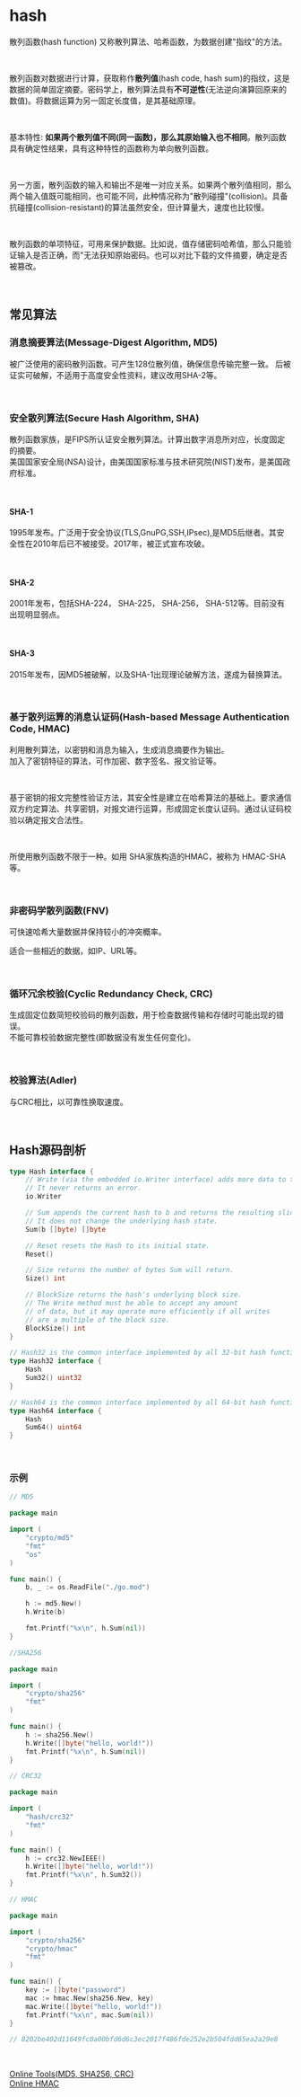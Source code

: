 # hash

散列函数(hash function) 又称散列算法、哈希函数，为数据创建"指纹"的方法。

&nbsp;

散列函数对数据进行计算，获取称作**散列值**(hash code, hash sum)的指纹，这是数据的简单固定摘要。密码学上，散列算法具有**不可逆性**(无法逆向演算回原来的数值)。将数据运算为另一固定长度值，是其基础原理。

&nbsp;

基本特性: **如果两个散列值不同(同一函数)，那么其原始输入也不相同**。散列函数具有确定性结果，具有这种特性的函数称为单向散列函数。

&nbsp;

另一方面，散列函数的输入和输出不是唯一对应关系。如果两个散列值相同，那么两个输入值既可能相同，也可能不同，此种情况称为"散列碰撞"(collision)。具备抗碰撞(collision-resistant)的算法虽然安全，但计算量大，速度也比较慢。

&nbsp;

散列函数的单项特征，可用来保护数据。比如说，值存储密码哈希值，那么只能验证输入是否正确，而"无法获知原始密码。也可以对比下载的文件摘要，确定是否被篡改。

&nbsp;

## 常见算法

### 消息摘要算法(Message-Digest Algorithm, MD5)

被广泛使用的密码散列函数。可产生128位散列值，确保信息传输完整一致。
后被证实可破解，不适用于高度安全性资料，建议改用SHA-2等。

&nbsp;

### 安全散列算法(Secure Hash Algorithm, SHA)

散列函数家族，是FIPS所认证安全散列算法。计算出数字消息所对应，长度固定的摘要。</br>
美国国家安全局(NSA)设计，由美国国家标准与技术研究院(NIST)发布，是美国政府标准。</br>

&nbsp;

#### SHA-1

1995年发布。广泛用于安全协议(TLS,GnuPG,SSH,IPsec),是MD5后继者。其安全性在2010年后已不被接受。2017年，被正式宣布攻破。

&nbsp;

#### SHA-2

2001年发布，包括SHA-224， SHA-225， SHA-256， SHA-512等。目前没有出现明显弱点。

&nbsp;

#### SHA-3

2015年发布，因MD5被破解，以及SHA-1出现理论破解方法，遂成为替换算法。

&nbsp;

### 基于散列运算的消息认证码(Hash-based Message Authentication Code, HMAC)

利用散列算法，以密钥和消息为输入，生成消息摘要作为输出。</br>
加入了密钥特征的算法，可作加密、数字签名、报文验证等。

&nbsp;

基于密钥的报文完整性验证方法，其安全性是建立在哈希算法的基础上。要求通信双方约定算法、共享密钥，对报文进行运算，形成固定长度认证码。通过认证码校验以确定报文合法性。

&nbsp;

所使用散列函数不限于一种。如用 SHA家族构造的HMAC，被称为 HMAC-SHA等。

&nbsp;

### 非密码学散列函数(FNV)

可快速哈希大量数据并保持较小的冲突概率。</br>

适合一些相近的数据，如IP、URL等。

&nbsp;

### 循环冗余校验(Cyclic Redundancy Check, CRC)

生成固定位数简短校验码的散列函数，用于检查数据传输和存储时可能出现的错误。</br>
不能可靠校验数据完整性(即数据没有发生任何变化)。

&nbsp;

### 校验算法(Adler)

与CRC相比，以可靠性换取速度。

&nbsp;

## Hash源码剖析

```go
type Hash interface {
    // Write (via the embedded io.Writer interface) adds more data to the running hash.
    // It never returns an error.
    io.Writer

    // Sum appends the current hash to b and returns the resulting slice.
    // It does not change the underlying hash state.
    Sum(b []byte) []byte

    // Reset resets the Hash to its initial state.
    Reset()

    // Size returns the number of bytes Sum will return.
    Size() int

    // BlockSize returns the hash's underlying block size.
    // The Write method must be able to accept any amount
    // of data, but it may operate more efficiently if all writes
    // are a multiple of the block size.
    BlockSize() int
}

// Hash32 is the common interface implemented by all 32-bit hash functions.
type Hash32 interface {
    Hash
    Sum32() uint32
}

// Hash64 is the common interface implemented by all 64-bit hash functions.
type Hash64 interface {
    Hash
    Sum64() uint64
}
```

&nbsp;

### 示例

```go
// MD5

package main

import (
    "crypto/md5"
    "fmt"
    "os"
)

func main() {
    b, _ := os.ReadFile("./go.mod")

    h := md5.New()
    h.Write(b)

    fmt.Printf("%x\n", h.Sum(nil))
}
```

```go
//SHA256

package main

import (
    "crypto/sha256"
    "fmt"
)

func main() {
    h := sha256.New()
    h.Write([]byte("hello, world!"))
    fmt.Printf("%x\n", h.Sum(nil))
}
```

```go
// CRC32

package main

import (
    "hash/crc32"
    "fmt"
)

func main() {
    h := crc32.NewIEEE()
    h.Write([]byte("hello, world!"))
    fmt.Printf("%x\n", h.Sum32())
}
```

```go
// HMAC

package main

import (
    "crypto/sha256"
    "crypto/hmac"
    "fmt"
)

func main() {
    key := []byte("password")
    mac := hmac.New(sha256.New, key)
    mac.Write([]byte("hello, world!"))
    fmt.Printf("%x\n", mac.Sum(nil))
}

// 8202be402d11649fc0a00bfd6d6c3ec2017f486fde252e2b504fdd65ea2a29e8
```

&nbsp;

[Online Tools(MD5, SHA256, CRC)](https://emn178.github.io/online-tools/) </br>
[Online HMAC](https://www.freeformatter.com/hmac-generator.html)